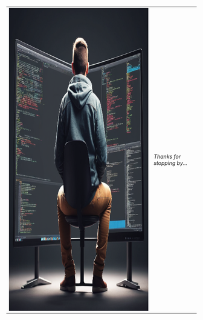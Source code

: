 <table>
     <tr> 
          <td>  
            <div height="800" width="300" align="left" >
                  <img src="https://github.com/ballipongala/ballipongala/blob/main/.github/workflows/Create%20a%20image%20%2063be9301-d430-4969-9726-2d149a0ba6c0.png?raw=true" height="800" alt="developer"/>
            </div>
          </td>
          <td>  
            <div height="800" width="300" align="left" >
                 <em>Thanks for stopping by...</em>
            </div>
          </td>
      </tr>
</table>
